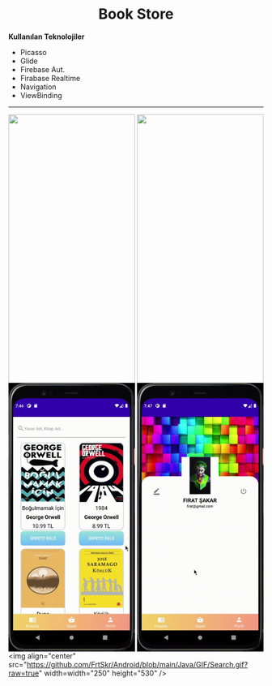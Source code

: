 <h1 align="center">Book Store</h1>

**Kullanılan Teknolojiler**

* Picasso
* Glide
* Firebase Aut.
* Firabase Realtime
* Navigation
* ViewBinding

---


<img align="left" src="https://github.com/FrtSkr/Android/blob/main/Java/GIF/Login.gif?raw=true" width="250" height="530" />

<img align="right" src="https://github.com/FrtSkr/Android/blob/main/Java/GIF/Home.gif?raw=true" width="250" height="530" />




<img align="left" src="https://github.com/FrtSkr/Android/blob/main/Java/GIF/Basket.gif?raw=true" width="250" height="530" />

<img align="right" src="https://github.com/FrtSkr/Android/blob/main/Java/GIF/Profile.gif?raw=true" width="250" height="530"  />




<img align="center" src="https://github.com/FrtSkr/Android/blob/main/Java/GIF/Search.gif?raw=true" width=width="250" height="530" />

